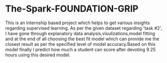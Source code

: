 # The-Spark-FOUNDATION-GRIP
This is an internship based project which helps to get various insights regarding supervised learning.
As per the given dataset regarding 'task #2', I have gone through explanatory data analysis,visulizations,model fitting and at the end of all choosing the best fit model which can provide me the closest result as per the  specified level of model accuracy.Based on this model finally I predict how much a student can score after devoting 9.25 hours using this desired model.
